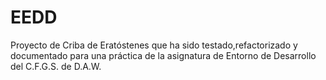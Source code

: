 # EEDD
Proyecto de Criba de Eratóstenes que ha sido testado,refactorizado y documentado para una práctica de la asignatura de Entorno de Desarrollo del C.F.G.S. de D.A.W.
